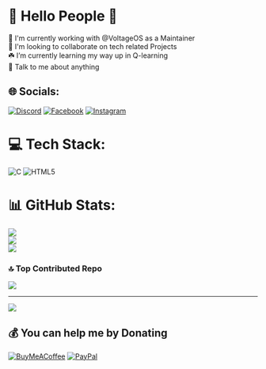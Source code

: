 # 💫 Hello People 🤗
🔭 I'm currently working with @VoltageOS as a Maintainer<br>👯 I'm looking to collaborate on tech related Projects<br>☘️ I’m currently learning my way up in Q-learning<br> 💬 Talk to me about anything <br>


## 🌐 Socials:
[![Discord](https://img.shields.io/badge/Discord-%237289DA.svg?logo=discord&logoColor=white)](https://discord.gg/#Saikrishna2275) [![Facebook](https://img.shields.io/badge/Facebook-%231877F2.svg?logo=Facebook&logoColor=white)](https://facebook.com/Saikrishna1504) [![Instagram](https://img.shields.io/badge/Instagram-%23E4405F.svg?logo=Instagram&logoColor=white)](https://instagram.com/Saikrishna1504) 

# 💻 Tech Stack:
![C](https://img.shields.io/badge/c-%2300599C.svg?style=for-the-badge&logo=c&logoColor=white) ![HTML5](https://img.shields.io/badge/html5-%23E34F26.svg?style=for-the-badge&logo=html5&logoColor=white)
# 📊 GitHub Stats:
![](https://github-readme-stats.vercel.app/api?username=Saikrishna1504&theme=dracula&hide_border=false&include_all_commits=false&count_private=false)<br/>
![](https://github-readme-streak-stats.herokuapp.com/?user=Saikrishna1504&theme=dracula&hide_border=false)<br/>
![](https://github-readme-stats.vercel.app/api/top-langs/?username=Saikrishna1504&theme=dracula&hide_border=false&include_all_commits=false&count_private=false&layout=compact)

### 🔝 Top Contributed Repo
![](https://github-contributor-stats.vercel.app/api?username=Saikrishna1504&limit=5&theme=dracula&combine_all_yearly_contributions=true)



---
[![](https://visitcount.itsvg.in/api?id=Saikrishna1504&icon=0&color=0)](https://visitcount.itsvg.in)

  ## 💰 You can help me by Donating
  [![BuyMeACoffee](https://img.shields.io/badge/Buy%20Me%20a%20Coffee-ffdd00?style=for-the-badge&logo=buy-me-a-coffee&logoColor=black)](https://buymeacoffee.com/Saikrishna1504) [![PayPal](https://img.shields.io/badge/PayPal-00457C?style=for-the-badge&logo=paypal&logoColor=white)](https://paypal.me/https://paypal.me/saikrishna2815) 

